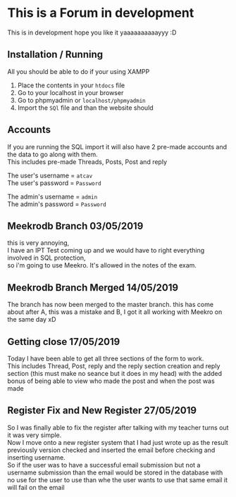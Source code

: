 This is a Forum in development
===
This is in development hope you like it yaaaaaaaaaayyy :D

Installation / Running
---
All you should be able to do if your using XAMPP
1. Place the contents in your ```htdocs``` file
2. Go to your localhost in your browser
3. Go to phpmyadmin or ```localhost/phpmyadmin```
4. Import the ```SQl``` file and than the website should 

Accounts
---
If you are running the SQL import it will also have 2 pre-made
accounts and the data to go along with them.<br>
This includes pre-made Threads, Posts, Post and reply<br>

The user's username = `atcav`<br>
The user's password = `Password`

The admin's username = `admin`<br>
The admin's password = `Password` 

Meekrodb Branch 03/05/2019
---
this is very annoying, <br> I have an IPT Test coming
up and we would have to right everything involved in
SQL protection, <br> so i'm going to use Meekro. It's
allowed in the notes of the exam.

Meekrodb Branch Merged 14/05/2019
---
The branch has now been merged to the master branch.
this has come about after A, this was a mistake and B, 
I got it all working with Meekro on the same day xD

Getting close  17/05/2019
---
Today I have been able to get all three sections of the form to
work. <br> This includes Thread, Post, reply and the reply section
creation and reply section (this must make no seance but it does
in my head) with the added bonus of being able to view who
made the post and when the post was made

Register Fix and New Register 27/05/2019
---
So I was finally able to fix the register after talking with my 
teacher turns out it was very simple.<br>
Now I move onto a new register system that I had just wrote up 
as the result previously version checked and inserted the email before
checking and inserting username.<br>
So if the user was to have a successful email submission but not a username
submission than the email would be stored in the database with no use for the 
user to use than whe  the user wants to use that same email it will fail on 
the email